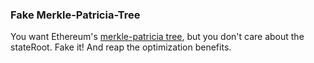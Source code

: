 ### Fake Merkle-Patricia-Tree

You want Ethereum's [merkle-patricia tree](https://github.com/wanderer/merkle-patricia-tree), but you don't care about the stateRoot. Fake it! And reap the optimization benefits.